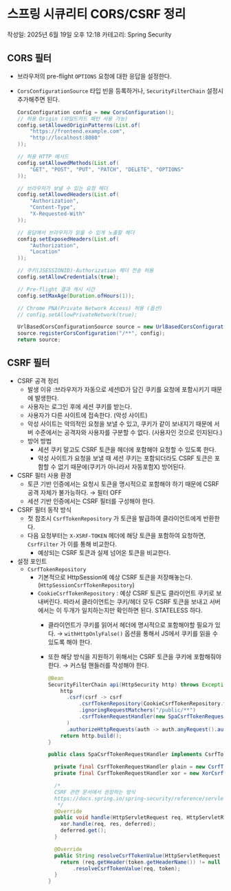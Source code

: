 # 스프링 시큐리티 CORS/CSRF 정리

작성일: 2025년 6월 19일 오후 12:18
카테고리: Spring Security

## CORS 필터

- 브라우저의 pre-flight `OPTIONS` 요청에 대한 응답을 설정한다.
- `CorsConfigurationSource` 타입 빈을 등록하거나, `SecurityFilterChain` 설정시 추가해주면 된다.
    
    ```java
    CorsConfiguration config = new CorsConfiguration();
    // 허용 Origin (와일드카드 패턴 사용 가능)
    config.setAllowedOriginPatterns(List.of(
        "https://frontend.example.com",
        "http://localhost:8080"
    ));
    
    // 허용 HTTP 메서드
    config.setAllowedMethods(List.of(
        "GET", "POST", "PUT", "PATCH", "DELETE", "OPTIONS"
    ));
    
    // 브라우저가 보낼 수 있는 요청 헤더
    config.setAllowedHeaders(List.of(
        "Authorization",
        "Content-Type",
        "X-Requested-With"
    ));
    
    // 응답에서 브라우저가 읽을 수 있게 노출할 헤더
    config.setExposedHeaders(List.of(
        "Authorization",
        "Location"
    ));
    
    // 쿠키(JSESSIONID)·Authorization 헤더 전송 허용
    config.setAllowCredentials(true);
    
    // Pre-flight 결과 캐시 시간
    config.setMaxAge(Duration.ofHours(1));
    
    // Chrome PNA(Private Network Access) 허용 (옵션)
    // config.setAllowPrivateNetwork(true);
    
    UrlBasedCorsConfigurationSource source = new UrlBasedCorsConfigurationSource();
    source.registerCorsConfiguration("/**", config);
    return source;
    ```
    

## CSRF 필터

- CSRF 공격 정리
    - 발생 이유 :브라우저가 자동으로 세션ID가 담긴 쿠키를 요청에 포함시키기 때문에 발생한다.
    - 사용자는 로그인 후에 세션 쿠키를 받는다.
    - 사용자가 다른 사이트에 접속한다. (악성 사이트)
    - 악성 사이트는 악의적인 요청을 보낼 수 있고, 쿠키가 같이 보내지기 때문에 서버 수준에서는 공격자와 사용자를 구분할 수 없다. (사용자인 것으로 인지된다.)
    - 방어 방법
        - 세션 쿠키 말고도 CSRF 토큰을 헤더에 포함해야 요청할 수 있도록 한다.
        - 악성 사이트가 요청을 보낼 때 세션 쿠키는 포함되더라도 CSRF 토큰은 포함할 수 없기 때문에(쿠키가 아니라서 자동포함X) 방어된다.
- CSRF 필터 사용 환경
    - 토큰 기반 인증에서는 요청시 토큰을 명시적으로 포함해야 하기 때문에 CSRF 공격 자체가 불가능하다. → 필터 OFF
    - 세션 기반 인증에서는 CSRF 필터를 구성해야 한다.
- CSRF 필터 동작 방식
    - 첫 참조시 `CsrfTokenRepository` 가 토큰을 발급하여 클라이언트에게 반환한다.
    - 다음 요청부터는 `X-XSRF-TOKEN` 헤더에 해당 토큰을 포함하여 요청하면, `CsrfFilter` 가 이를 통해 비교한다.
        - 예상되는 CSRF 토큰과 실제 넘어온 토큰을 비교한다.
- 설정 포인트
    - `CsrfTokenRepository`
        - 기본적으로 HttpSession에 예상 CSRF 토큰을 저장해놓는다. (`HttpSessionCsrfTokenRepository`)
        - `CookieCsrfTokenRepository` : 예상 CSRF 토큰도 클라이언트 쿠키로 보내버린다. 따라서 클라이언트는 쿠키/헤더 모두 CSRF 토큰을 보내고 서버에서는 이 두개가 일치하는지만 확인하면 된다. STATELESS 하다.
            - 클라이언트가 쿠키를 읽어서 헤더에 명시적으로 포함해야할 필요가 있다. → `withHttpOnlyFalse()` 옵션을 통해서 JS에서 쿠키를 읽을 수 있도록 해야 한다.
            - 또한 해당 방식을 지원하기 위해서는 CSRF 토큰을 쿠키에 포함해줘야 한다. → 커스텀 핸들러를 작성해야 한다.
                
                ```java
                @Bean
                SecurityFilterChain api(HttpSecurity http) throws Exception {
                    http
                      .csrf(csrf -> csrf
                          .csrfTokenRepository(CookieCsrfTokenRepository.withHttpOnlyFalse())
                          .ignoringRequestMatchers("/public/**")
                          .csrfTokenRequestHandler(new SpaCsrfTokenRequestHandler())
                      )
                      .authorizeHttpRequests(auth -> auth.anyRequest().authenticated());
                    return http.build();
                }
                ```
                
                ```java
                public class SpaCsrfTokenRequestHandler implements CsrfTokenRequestHandler {
                
                  private final CsrfTokenRequestHandler plain = new CsrfTokenRequestAttributeHandler();
                  private final CsrfTokenRequestHandler xor = new XorCsrfTokenRequestAttributeHandler();
                
                  /*
                  CSRF 관련 문서에서 권장하는 방식
                  https://docs.spring.io/spring-security/reference/servlet/exploits/csrf.html
                   */
                  @Override
                  public void handle(HttpServletRequest req, HttpServletResponse res, Supplier<CsrfToken> deferred) {
                    xor.handle(req, res, deferred);
                    deferred.get();
                  }
                
                  @Override
                  public String resolveCsrfTokenValue(HttpServletRequest req, CsrfToken token) {
                    return (req.getHeader(token.getHeaderName()) != null ? plain : xor)
                        .resolveCsrfTokenValue(req, token);
                  }
                }
                ```